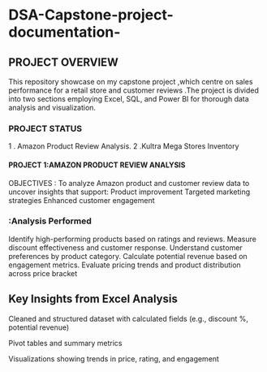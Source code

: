 # DSA-Capstone-project-documentation-
## PROJECT OVERVIEW 
This repository showcase on my capstone project ,which centre on sales performance for a retail store and customer reviews .The project is divided into two sections employing Excel, SQL, and Power BI for thorough data analysis and visualization.


### PROJECT STATUS
1 . Amazon Product Review Analysis.
2 .Kultra Mega Stores Inventory

#### PROJECT 1:AMAZON PRODUCT REVIEW ANALYSIS
OBJECTIVES :
To analyze Amazon product and customer review data to uncover insights that support:
Product improvement
Targeted marketing strategies
Enhanced customer engagement
### :Analysis Performed
Identify high-performing products based on ratings and reviews.
Measure discount effectiveness and customer response.
Understand customer preferences by product category.
Calculate potential revenue based on engagement metrics.
Evaluate pricing trends and product distribution across price bracket
## Key Insights from Excel Analysis

Cleaned and structured dataset with calculated fields (e.g., discount %, potential revenue)

Pivot tables and summary metrics

Visualizations showing trends in price, rating, and engagement
